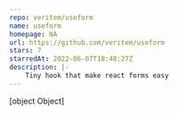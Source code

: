 ```yaml
---
repo: veritem/useform
name: useform
homepage: NA
url: https://github.com/veritem/useform
stars: 7
starredAt: 2022-06-07T18:48:27Z
description: |-
    Tiny hook that make react forms easy 
---
```


[object Object]
